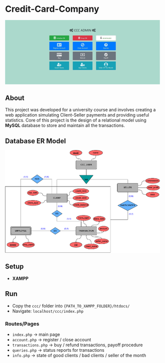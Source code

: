 # Credit-Card-Company

![Screenshot](index.jpg)

## About

This project was developed for a university course and involves creating a web application simulating Client-Seller payments and providing useful statistics. Core of this project is the design of a relational model using **MySQL** database to store and maintain all the transactions.

## Database ER Model

![Screenshot](er.png)

## Setup

- **XAMPP**

## Run

- Copy the `ccc/` folder into `{PATH_TO_XAMPP_FOLDER}/htdocs/`
- Navigate: `localhost/ccc/index.php`

### Routes/Pages

- `index.php` -> main page
- `account.php` -> register / close account
- `transactions.php` -> buy / refund transactions, payoff procedure
- `queries.php` -> status reports for transactions
- `info.php` -> state of good clients / bad clients / seller of the month

